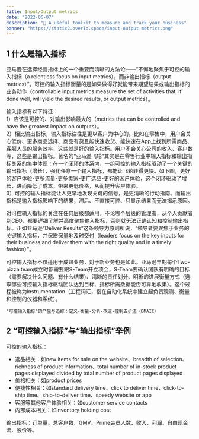 ```yaml
---
title: Input/Output metrics
date: "2022-06-07"
description: "🙇 A useful toolkit to measure and track your business"
banner: "https://static2.overio.space/input-output-metrics.png"
---
```


## 1 什么是输入指标

亚马逊在选择经营指标上的一个重要而清晰的方法论——“不懈地聚焦于可控的输入指标（a relentless focus on input metrics），而非输出指标（output metrics）”。可控的输入指标衡量的是如果做得好就能带来期望结果或输出指标的业务动作（controllable input metrics measure the set of activities that, if done well, will yield the desired results, or output metrics）。

输入指标有以下特征：  
1）应该是可控的、对输出影响最大的（metrics that can be controlled and have the greatest impact on outputs）。  
2）相比输出指标，输入指标往往是更以客户为中心的。比如在零售中，用户会关心低价、更多商品选择、商品有货且能快速收货、能快速在App上找到所需商品、客服人员的服务效率，这些就是好的输入指标。用户不会关心公司的收入、客户数等，这些是输出指标。著名的“亚马逊飞轮”其实是在零售行业中输入指标和输出指标关系的集中体现：在一个闭环的体系内，一组可控的输入指标驱动了一个关键的输出指标（增长），强化任意一个输入指标，都能让飞轮转得更快。如下图，更好的客户体验-更多流量-更多卖家-更广选品-更好的客户体验，这个闭环驱动了增长，进而降低了成本，带来更低价格，从而提升客户体验。  
3）可控的输入指标能让人更早地发现关键的信号，是更清晰的行动指南。而输出指标是输入指标影响下的结果，滞后、不直接可控、只显示结果而无法揭示原因。

对可控输入指标的关注在任何层级都适用，不论哪个层级的管理者，从个人贡献者到CEO，都要详细了解并高度聚焦输入指标，否则就无法正确认知和控制输出指标。正如亚马逊“Deliver Results”这条领导力原则所说，“领导者要聚焦于业务的关键输入指标，并保质保量地及时交付（leaders focus on the key inputs for their business and deliver them with the right quality and in a timely fashion）”。

可控输入指标不仅适用于成熟业务，对于新业务也是如此。亚马逊早期每个Two-pizza team成立时都需要跟S-Team开立项会，S-Team要确认团队有明确的目标（需要解决什么问题、有什么结果）、清晰的责任划分、明晰的进展衡量方式（选取哪些可控输入指标驱动团队达到目标、指标所需数据能否可靠地收集）。这个过程被称为instrumentation（工程词汇，指在自动化系统中建立起负责观测、衡量和控制的仪器和系统）。

`"可控输入指标"的产生与追踪：定义-衡量-分析-改进-控制五步法（DMAIC）`

## 2 “可控输入指标”与“输出指标”举例

可控的输入指标：
* 选品相关：如new items for sale on the website、breadth of selection、richness of product information、total number of in-stock product pages displayed divided by total number of product pages displayed
* 价格相关：如product prices
* 便捷性相关：如standard delivery time、click to deliver time、click-to-ship time、ship-to-deliver time、speedy website or app
* 客服等其他客户体验相关：如customer service contacts
* 内部成本相关：如inventory holding cost

输出指标：订单量、总客户数、GMV、Prime会员人数、收入、利润、自由现金流、股价等。
